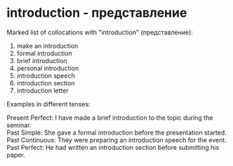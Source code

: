 # introduction - представление

Marked list of collocations with "introduction" (представление):

1. make an introduction  
2. formal introduction  
3. brief introduction  
4. personal introduction  
5. introduction speech  
6. introduction section  
7. introduction letter  

Examples in different tenses:

Present Perfect: I have made a brief introduction to the topic during the seminar.  
Past Simple: She gave a formal introduction before the presentation started.  
Past Continuous: They were preparing an introduction speech for the event.  
Past Perfect: He had written an introduction section before submitting his paper.
